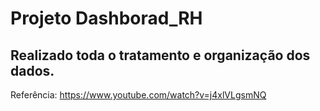 # Projeto Dashborad_RH
## Realizado toda o tratamento e organização dos dados.
Referência: https://www.youtube.com/watch?v=j4xlVLgsmNQ
